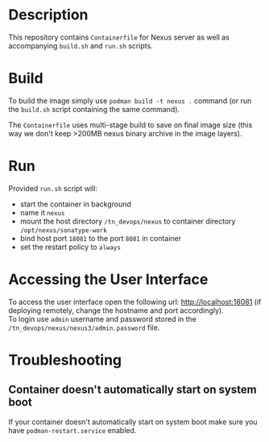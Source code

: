 # Description

This repository contains `Containerfile` for Nexus server as well as accompanying `build.sh` and `run.sh` scripts. 

# Build

To build the image simply use `podman build -t nexus .` command (or run the `build.sh` script containing the same command).

The `Containerfile` uses multi-stage build to save on final image  size (this way we don't keep >200MB nexus binary archive in the image layers).

# Run

Provided `run.sh` script will:
- start the container in background
- name it `nexus`
- mount the host directory `/tn_devops/nexus` to container directory `/opt/nexus/sonatype-work`
- bind host port `18081` to the port `8081` in container
- set the restart policy to `always`

# Accessing the User Interface

To access the user interface open the following url: <http://localhost:18081> (if deploying remotely, change the hostname and port accordingly).  
To login use `admin` username and password stored in the `/tn_devops/nexus/nexus3/admin.password` file.

# Troubleshooting

## Container doesn't automatically start on system boot

If your container doesn't automatically start on system boot make sure you have `podman-restart.service` enabled.

